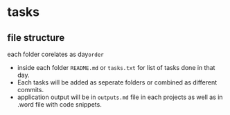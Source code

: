 # tasks 

## file structure
each folder corelates as day`order`
- inside each folder `README.md` or `tasks.txt` for list of tasks done in that day.
- Each tasks will be added as seperate folders or combined as different commits.
- application output will be in `outputs.md` file in each projects as well as in .word file with code snippets. 
